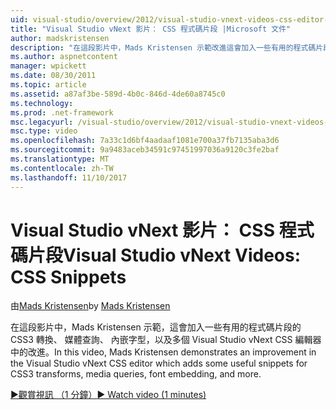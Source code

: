 ```yaml
---
uid: visual-studio/overview/2012/visual-studio-vnext-videos-css-editor-snippets
title: "Visual Studio vNext 影片： CSS 程式碼片段 |Microsoft 文件"
author: madskristensen
description: "在這段影片中，Mads Kristensen 示範改進這會加入一些有用的程式碼片段之 CSS3 轉換，媒體 q，Visual Studio vNext CSS 編輯器中..."
ms.author: aspnetcontent
manager: wpickett
ms.date: 08/30/2011
ms.topic: article
ms.assetid: a87af3be-589d-4b0c-846d-4de60a8745c0
ms.technology: 
ms.prod: .net-framework
msc.legacyurl: /visual-studio/overview/2012/visual-studio-vnext-videos-css-editor-snippets
msc.type: video
ms.openlocfilehash: 7a33c1d6bf4aadaaf1081e700a37fb7135aba3d6
ms.sourcegitcommit: 9a9483aceb34591c97451997036a9120c3fe2baf
ms.translationtype: MT
ms.contentlocale: zh-TW
ms.lasthandoff: 11/10/2017
---
```

<a name="visual-studio-vnext-videos-css-snippets"></a><span data-ttu-id="df1e5-103">Visual Studio vNext 影片： CSS 程式碼片段</span><span class="sxs-lookup"><span data-stu-id="df1e5-103">Visual Studio vNext Videos: CSS Snippets</span></span>
====================
<span data-ttu-id="df1e5-104">由[Mads Kristensen](https://github.com/madskristensen)</span><span class="sxs-lookup"><span data-stu-id="df1e5-104">by [Mads Kristensen](https://github.com/madskristensen)</span></span>

<span data-ttu-id="df1e5-105">在這段影片中，Mads Kristensen 示範，這會加入一些有用的程式碼片段的 CSS3 轉換、 媒體查詢、 內嵌字型，以及多個 Visual Studio vNext CSS 編輯器中的改進。</span><span class="sxs-lookup"><span data-stu-id="df1e5-105">In this video, Mads Kristensen demonstrates an improvement in the Visual Studio vNext CSS editor which adds some useful snippets for CSS3 transforms, media queries, font embedding, and more.</span></span>

[<span data-ttu-id="df1e5-106">&#9654;觀賞視訊 （1 分鐘）</span><span class="sxs-lookup"><span data-stu-id="df1e5-106">&#9654; Watch video (1 minutes)</span></span>](https://channel9.msdn.com/Blogs/ASP-NET-Site-Videos/visual-studio-vnext-videos-css-editor-snippets)
